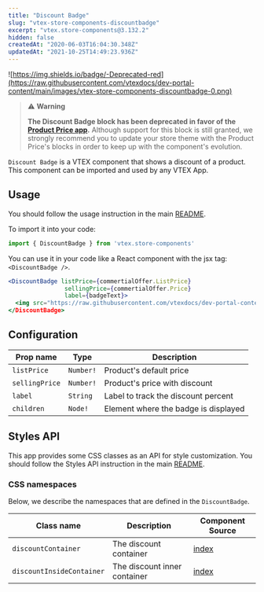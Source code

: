 ```yaml
---
title: "Discount Badge"
slug: "vtex-store-components-discountbadge"
excerpt: "vtex.store-components@3.132.2"
hidden: false
createdAt: "2020-06-03T16:04:30.348Z"
updatedAt: "2021-10-25T14:49:23.936Z"
---
```

![https://img.shields.io/badge/-Deprecated-red](https://raw.githubusercontent.com/vtexdocs/dev-portal-content/main/images/vtex-store-components-discountbadge-0.png)

>⚠️ **Warning**
>
> **The Discount Badge block has been deprecated in favor of the [Product Price app](https://developers.vtex.com/vtex-developer-docs/docs/vtex-product-price).** Although support for this block is still granted, we strongly recommend you to update your store theme with the Product Price's blocks in order to keep up with the component's evolution.

`Discount Badge` is a VTEX component that shows a discount of a product. This component can be imported and used by any VTEX App.

## Usage

You should follow the usage instruction in the main [README](https://github.com/vtex-apps/store-components/blob/master/docs/README.md#usage).

To import it into your code:

```js
import { DiscountBadge } from 'vtex.store-components'
```

You can use it in your code like a React component with the jsx tag: `<DiscountBadge />`.

```jsx
<DiscountBadge listPrice={commertialOffer.ListPrice}
                sellingPrice={commertialOffer.Price}
                label={badgeText}>
  <img src="https://raw.githubusercontent.com/vtexdocs/dev-portal-content/main/docs/vtex-io/Store Framework Apps/deprecated/" alt="">
</DiscountBadge>
```

## Configuration

| Prop name      | Type      | Description                          |
| -------------- | --------- | ------------------------------------ |
| `listPrice`    | `Number!` | Product's default price              |
| `sellingPrice` | `Number!` | Product's price with discount        |
| `label`        | `String`  | Label to track the discount percent  |
| `children`     | `Node!`   | Element where the badge is displayed |

## Styles API

This app provides some CSS classes as an API for style customization. You should follow the Styles API instruction in the main [README](https://github.com/vtex-apps/store-components/blob/master/docs/README.md#styles-api).

### CSS namespaces

Below, we describe the namespaces that are defined in the `DiscountBadge`.

| Class name                | Description                  | Component Source                                  |
| ------------------------- | ---------------------------- | ------------------------------------------------- |
| `discountContainer`       | The discount container       | [index](/react/components/DiscountBadge/index.js) |
| `discountInsideContainer` | The discount inner container | [index](/react/components/DiscountBadge/index.js) |